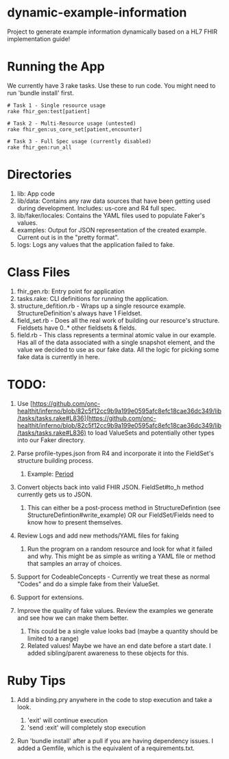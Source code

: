 # dynamic-example-information
Project to generate example information dynamically based on a HL7 FHIR implementation guide!

# Running the App
We currently have 3 rake tasks. Use these to run code. You might need to run 'bundle install' first.
```
# Task 1 - Single resource usage
rake fhir_gen:test[patient]

# Task 2 - Multi-Resource usage (untested)
rake fhir_gen:us_core_set[patient,encounter]

# Task 3 - Full Spec usage (currently disabled)
rake fhir_gen:run_all
```

# Directories

1. lib: App code
2. lib/data: Contains any raw data sources that have been getting used during development. Includes: us-core and R4 full spec.
3. lib/faker/locales: Contains the YAML files used to populate Faker's values.
4. examples: Output for JSON representation of the created example. Current out is in the "pretty format".
5. logs: Logs any values that the application failed to fake.

# Class Files
1. fhir_gen.rb: Entry point for application
2. tasks.rake: CLI definitions for running the application.
3. structure_defition.rb - Wraps up a single resource example. StructureDefinition's always have 1 Fieldset.
4. field_set.rb - Does all the real work of building our resource's structure. Fieldsets have 0..* other fieldsets & fields.
5. field.rb - This class represents a terminal atomic value in our example. Has all of the data associated with a single snapshot element, and the value we decided to use as our fake data. All the logic for picking some fake data is currently in here.

# TODO:
1. Use [https://github.com/onc-healthit/inferno/blob/82c5f12cc9b9a199e0595afc8efc18cae36dc349/lib/tasks/tasks.rake#L836](https://github.com/onc-healthit/inferno/blob/82c5f12cc9b9a199e0595afc8efc18cae36dc349/lib/tasks/tasks.rake#L836) to load ValueSets and potentially other types into our Faker directory.

2. Parse profile-types.json from R4 and incorporate it into the FieldSet's structure building process.
    1. Example: [Period](http://hl7.org/fhir/us/core/StructureDefinition-us-core-patient-definitions.html#Patient.telecom.period)

3. Convert objects back into valid FHIR JSON. FieldSet#to_h method currently gets us to JSON.
    1. This can either be a post-process method in StructureDefintion (see StructureDefintion#write_example) OR our FieldSet/Fields need to know how to present themselves.

4. Review Logs and add new methods/YAML files for faking
    1. Run the program on a random resource and look for what it failed and why. This might be as simple as writing a YAML file or method that samples an array of choices.

5. Support for CodeableConcepts - Currently we treat these as normal "Codes" and do a simple fake from their ValueSet.

6. Support for extensions.

7. Improve the quality of fake values. Review the examples we generate and see how we can make them better.
    1. This could be a single value looks bad (maybe a quantity should be limited to a range)
    2. Related values! Maybe we have an end date before a start date. I added sibling/parent awareness to these objects for this.
    
# Ruby Tips

1. Add a binding.pry anywhere in the code to stop execution and take a look.
    1. 'exit' will continue execution
    2. 'send :exit' will completely stop execution

2. Run 'bundle install' after a pull if you are having dependency issues. I added a Gemfile, which is the equivalent of a requirements.txt.